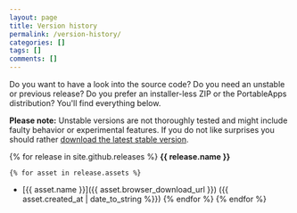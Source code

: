 ```yaml
---
layout: page
title: Version history
permalink: /version-history/
categories: []
tags: []
comments: []
---
```

Do you want to have a look into the source code? 
Do you need an unstable or previous release? 
Do you prefer an installer-less ZIP or the PortableApps distribution?
You'll find everything below.

**Please note:** Unstable versions are not thoroughly tested and might include faulty behavior or experimental features. If you do not like surprises you should rather [download the latest stable version](/downloads/).
 
{% for release in site.github.releases %}
**{{ release.name }}**

	{% for asset in release.assets %}
- [{{ asset.name }}]({{ asset.browser_download_url }}) ({{ asset.created_at | date_to_string %}})
 	{% endfor %}
{% endfor %}
 
